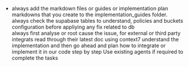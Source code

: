 - always add the markdown files or guides or implementation plan markdowns that you create to the implementation_guides folder.\
always check the supabase tables to understand, policies and buckets configuration before appliying any fix related to db\
always first analyse or root cause the issue, for external or third party integrats read through their latest doc using context7 understand the implementation and then go ahead and plan how to integrate or implement it in our code step by step
Use existing agents if required to complete the tasks